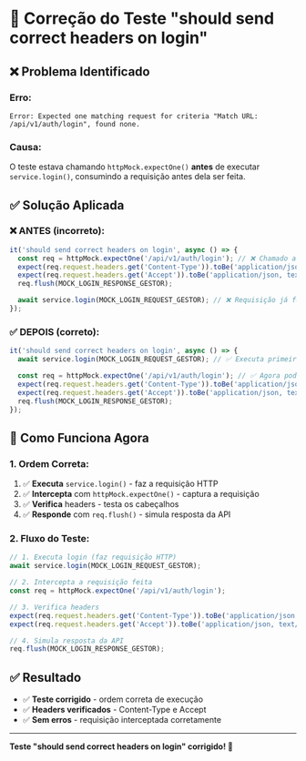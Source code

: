 # 🔧 Correção do Teste "should send correct headers on login"

## ❌ **Problema Identificado**

### **Erro:**

```
Error: Expected one matching request for criteria "Match URL: /api/v1/auth/login", found none.
```

### **Causa:**

O teste estava chamando `httpMock.expectOne()` **antes** de executar `service.login()`, consumindo a requisição antes dela ser feita.

## ✅ **Solução Aplicada**

### **❌ ANTES (incorreto):**

```typescript
it('should send correct headers on login', async () => {
  const req = httpMock.expectOne('/api/v1/auth/login'); // ❌ Chamado antes do login
  expect(req.request.headers.get('Content-Type')).toBe('application/json');
  expect(req.request.headers.get('Accept')).toBe('application/json, text/plain, */*');
  req.flush(MOCK_LOGIN_RESPONSE_GESTOR);

  await service.login(MOCK_LOGIN_REQUEST_GESTOR); // ❌ Requisição já foi consumida
});
```

### **✅ DEPOIS (correto):**

```typescript
it('should send correct headers on login', async () => {
  await service.login(MOCK_LOGIN_REQUEST_GESTOR); // ✅ Executa primeiro

  const req = httpMock.expectOne('/api/v1/auth/login'); // ✅ Agora pode interceptar
  expect(req.request.headers.get('Content-Type')).toBe('application/json');
  expect(req.request.headers.get('Accept')).toBe('application/json, text/plain, */*');
  req.flush(MOCK_LOGIN_RESPONSE_GESTOR);
});
```

## 🎯 **Como Funciona Agora**

### **1. Ordem Correta:**

1. ✅ **Executa** `service.login()` - faz a requisição HTTP
2. ✅ **Intercepta** com `httpMock.expectOne()` - captura a requisição
3. ✅ **Verifica** headers - testa os cabeçalhos
4. ✅ **Responde** com `req.flush()` - simula resposta da API

### **2. Fluxo do Teste:**

```typescript
// 1. Executa login (faz requisição HTTP)
await service.login(MOCK_LOGIN_REQUEST_GESTOR);

// 2. Intercepta a requisição feita
const req = httpMock.expectOne('/api/v1/auth/login');

// 3. Verifica headers
expect(req.request.headers.get('Content-Type')).toBe('application/json');
expect(req.request.headers.get('Accept')).toBe('application/json, text/plain, */*');

// 4. Simula resposta da API
req.flush(MOCK_LOGIN_RESPONSE_GESTOR);
```

## ✅ **Resultado**

- ✅ **Teste corrigido** - ordem correta de execução
- ✅ **Headers verificados** - Content-Type e Accept
- ✅ **Sem erros** - requisição interceptada corretamente

---

**Teste "should send correct headers on login" corrigido! 🎉**
